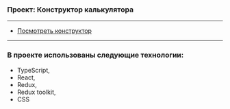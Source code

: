 ### Проект: Конструктор калькулятора
---

* [Посмотреть конструктор](https://yaroslavleyman.github.io/calculator-constructor-ts/)

---
### В проекте использованы следующие технологии:

+ TypeScript, 
+ React,
+ Redux,
+ Redux toolkit,
+ CSS
